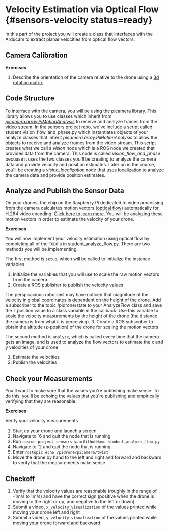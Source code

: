 # Velocity Estimation via Optical Flow {#sensors-velocity status=ready}

In this part of the project you will create a class that interfaces with the Arducam to extract planar velocities from optical flow vectors.

## Camera Calibration
**Exercises**

  1. Describe the orientation of the camera relative to the drone using a [3d rotation matrix](https://en.wikipedia.org/wiki/Rotation_matrix)

## Code Structure
To interface with the camera, you will be using the picamera library. This library allows you to use classes which inherit from [<i>picamera.array.PiMotionAnalysis</i>](https://picamera.readthedocs.io/en/release-1.10/api_array.html#pimotionanalysis) to receive and analyze frames from the video stream. In the sensors project repo, we've include a script called student_vision_flow_and_phase.py which instantiates objects of your analyze classes that inherit <i>picamera.array.PiMotionAnalysis</i> to allow the objects to receive and analyze frames from the video stream. This script creates what we call a <i>vision</i> node which is a ROS node we created that provides data from the camera. This node is called <i>vision_flow_and_phase</i> becuase it uses the two classes you'll be creating to analyze the camera data and provide velocity and position estimates. Later on in the course, you'll be creating a <i>vision_localization</i> node that uses localization to analyze the camera data and provide position estimates.

## Analyze and Publish the Sensor Data
On your drones, the chip on the Raspberry Pi dedicated to video processing from the camera calculates motion vectors ([optical flow](https://en.wikipedia.org/wiki/Optical_flow)) automatically for H.264 video encoding. [Click here to learn more](https://www.raspberrypi.org/blog/vectors-from-coarse-motion-estimation/). You will be analyzing these motion vectors in order to estimate the velocity of your drone.

**Exercises**

You will now implement your velocity estimation using optical flow by completing all of the `TODO`'s in student_analyze_flow.py. There are two methods you will be implementing.

The first method is `setup`, which will be called to initialize the instance variables.

  1. Initialize the variables that you will use to scale the raw motion vectors from the camera
  2. Create a ROS publisher to publish the velocity values

The perspicacious roboticist may have noticed that magnitude of the velocity in global coordinates is dependent on the height of the drone. Add a subscriber to the topic /pidrone/state to your AnalyzeFlow class and save the z position value to a class variable in the callback. Use this variable to scale the velocity measurements by the height of the drone (the distance the camera is from what it is perceiving).
  3. Create a ROS subscriber to obtain the altitude (z-position) of the drone for scaling the motion vectors

The second method is `analyze`, which is called every time that the camera gets an image, and is used to analyze the flow vectors to estimate the x and y velocities of your drone
  1. Estimate the velocities
  2. Publish the velocities

## Check your Measurements
You'll want to make sure that the values you're publishing make sense. To do this, you'll be echoing the values that you're publishing and empirically verifying that they are reasonable.

**Exercises**

Verify your velocity measurements

1. Start up your drone and launch a screen
2. Navigate to \`6 and quit the node that is running
3. Run `rosrun project-sensors-yourGithubName student_analyze_flow.py`
4. Navigate to \`2 and quit the node that is running
5. Enter `rostopic echo /pidrone/picamera/twist`
6. Move the drone by hand to the left and right and forward and backward to verify that the measurements make sense

## Checkoff
1. Verify that the velocity values are reasonable (roughly in the range of -1m/s to 1m/s) and have the correct sign (positive when the drone is moving to the right or up, and negative to the left or down).
2. Submit a video, `x_velocity_visualization` of the values printed while moving your drone left and right
3. Submit a video, `y_velocity_visualization` of the values printed while moving your drone forward and backward
